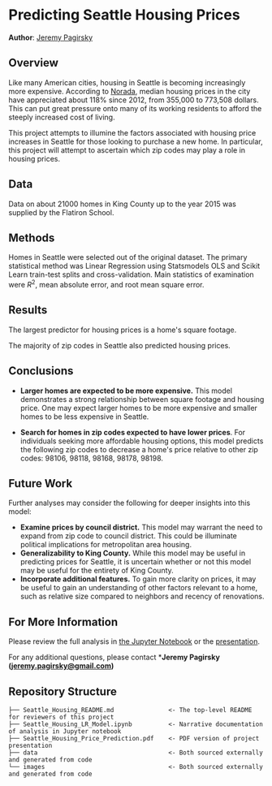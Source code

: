 # Predicting Seattle Housing Prices

**Author**: [Jeremy Pagirsky](https://github.com/jeremypagirsky)

## Overview

Like many American cities, housing in Seattle is becoming increasingly more expensive. According to [Norada](https://www.noradarealestate.com/blog/seattle-real-estate-market/), median housing prices in the city have appreciated about 118% since 2012, from 355,000 to 773,508 dollars. This can put great pressure onto many of its working residents to afford the steeply increased cost of living.

This project attempts to illumine the factors associated with housing price increases in Seattle for those looking to purchase a new home. In particular, this project will attempt to ascertain which zip codes may play a role in housing prices.

## Data

Data on about 21000 homes in King County up to the year 2015 was supplied by the Flatiron School.

## Methods

Homes in Seattle were selected out of the original dataset. The primary statistical method was Linear Regression using Statsmodels OLS and Scikit Learn train-test splits and cross-validation. Main statistics of examination were $R^{2}$, mean absolute error, and root mean square error.

## Results

The largest predictor for housing prices is a home's square footage.

The majority of zip codes in Seattle also predicted housing prices.

## Conclusions

- **Larger homes are expected to be more expensive.** This model demonstrates a strong relationship between square footage and housing price. One may expect larger homes to be more expensive and smaller homes to be less expensive in Seattle.

- **Search for homes in zip codes expected to have lower prices**. For individuals seeking more affordable housing options, this model predicts the following zip codes to decrease a home's price relative to other zip codes: 98106, 98118, 98168, 98178, 98198.

## Future Work

Further analyses may consider the following for deeper insights into this model:

- **Examine prices by council district.** This model may warrant the need to expand from zip code to council district. This could be illuminate political implications for metropolitan area housing.
- **Generalizability to King County.** While this model may be useful in predicting prices for Seattle, it is uncertain whether or not this model may be useful for the entirety of King County.
- **Incorporate additional features.** To gain more clarity on prices, it may be useful to gain an understanding of other factors relevant to a home, such as relative size compared to neighbors and recency of renovations.


## For More Information

Please review the full analysis in [the Jupyter Notebook](./Seattle_Housing_LR_Model.ipynb) or the [presentation](./Seattle_Housing_Price_Prediction.pdf).

For any additional questions, please contact ***Jeremy Pagirsky (jeremy.pagirsky@gmail.com)**

## Repository Structure

```
├── Seattle_Housing_README.md               <- The top-level README for reviewers of this project
├── Seattle_Housing_LR_Model.ipynb          <- Narrative documentation of analysis in Jupyter notebook
├── Seattle_Housing_Price_Prediction.pdf    <- PDF version of project presentation
├── data                                    <- Both sourced externally and generated from code
└── images                                  <- Both sourced externally and generated from code
```
